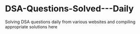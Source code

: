 # DSA-Questions-Solved---Daily
Solving DSA questions daily from various websites and compiling appropriate solutions here
